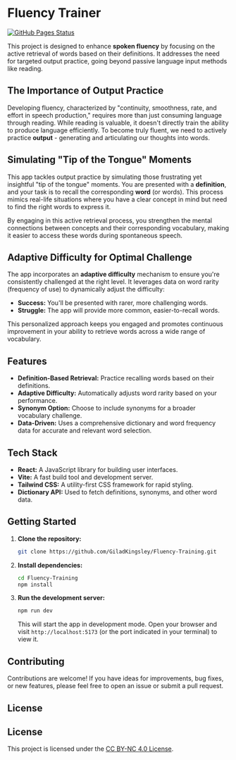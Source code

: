 # Fluency Trainer

[![GitHub Pages Status](https://img.shields.io/github/deployments/GiladKingsley/Fluency-Trainer/github-pages?label=GitHub%20Pages&logo=github)](https://giladkingsley.github.io/Fluency-Trainer/)

This project is designed to enhance **spoken fluency** by focusing on the active retrieval of words based on their definitions. It addresses the need for targeted output practice, going beyond passive language input methods like reading.

## The Importance of Output Practice

Developing fluency, characterized by "continuity, smoothness, rate, and effort in speech production," requires more than just consuming language through reading. While reading is valuable, it doesn't directly train the ability to produce language efficiently. To become truly fluent, we need to actively practice **output** - generating and articulating our thoughts into words.

## Simulating "Tip of the Tongue" Moments

This app tackles output practice by simulating those frustrating yet insightful "tip of the tongue" moments. You are presented with a **definition**, and your task is to recall the corresponding **word** (or words). This process mimics real-life situations where you have a clear concept in mind but need to find the right words to express it.

By engaging in this active retrieval process, you strengthen the mental connections between concepts and their corresponding vocabulary, making it easier to access these words during spontaneous speech.

## Adaptive Difficulty for Optimal Challenge

The app incorporates an **adaptive difficulty** mechanism to ensure you're consistently challenged at the right level. It leverages data on word rarity (frequency of use) to dynamically adjust the difficulty:

*   **Success:** You'll be presented with rarer, more challenging words.
*   **Struggle:** The app will provide more common, easier-to-recall words.

This personalized approach keeps you engaged and promotes continuous improvement in your ability to retrieve words across a wide range of vocabulary.

## Features

*   **Definition-Based Retrieval:** Practice recalling words based on their definitions.
*   **Adaptive Difficulty:** Automatically adjusts word rarity based on your performance.
*   **Synonym Option:** Choose to include synonyms for a broader vocabulary challenge.
*   **Data-Driven:** Uses a comprehensive dictionary and word frequency data for accurate and relevant word selection.

## Tech Stack

*   **React:** A JavaScript library for building user interfaces.
*   **Vite:** A fast build tool and development server.
*   **Tailwind CSS:** A utility-first CSS framework for rapid styling.
*   **Dictionary API:** Used to fetch definitions, synonyms, and other word data.

## Getting Started

1. **Clone the repository:**

    ```bash
    git clone https://github.com/GiladKingsley/Fluency-Training.git
    ```

2. **Install dependencies:**

    ```bash
    cd Fluency-Training
    npm install
    ```

3. **Run the development server:**

    ```bash
    npm run dev
    ```

    This will start the app in development mode. Open your browser and visit `http://localhost:5173` (or the port indicated in your terminal) to view it.

## Contributing

Contributions are welcome! If you have ideas for improvements, bug fixes, or new features, please feel free to open an issue or submit a pull request.

## License

## License

This project is licensed under the [CC BY-NC 4.0 License](LICENSE.md).
